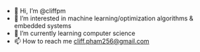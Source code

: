 - 👋 Hi, I’m @cliffpm
- 👀 I’m interested in machine learning/optimization algorithms & embedded systems
- 🌱 I’m currently learning computer science
- 📫 How to reach me cliff.pham256@gmail.com


